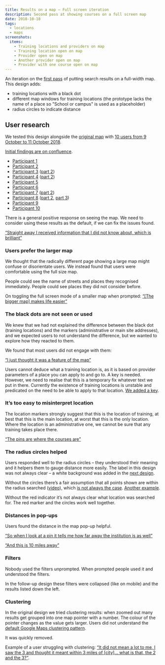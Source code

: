 ```yaml
---
title: Results on a map – Full screen iteration
description: Second pass at showing courses on a full screen map
date: 2018-10-18
tags:
  - locations
  - maps
screenshots:
  items:
    - Training locations and providers on map
    - Training location open on map
    - Provider open on map
    - Another provider open on map
    - Provider with one course open on map
---
```


An iteration on the [first pass](/find-teacher-training/experimental-map/) of putting search results on a full-width map. This design adds:

- training locations with a black dot
- different map windows for training locations (the prototype lacks the name of a place so "School or campus" is used as a placeholder)
- radius circles to indicate distance

## User research

We tested this design alongside the [original map](/find-teacher-training/map-original) with [10 users from 9 October to 11 October 2018](https://lookback.io/dfe-digital/r4-live-routes-in).

[Initial findings are on confluence](https://dfedigital.atlassian.net/wiki/spaces/BaT/pages/615219275/First+round+on+location).

- [Participant 1](https://lookback.io/watch/AprAGdLxxz9FdxGLJ)
- [Participant 2](https://lookback.io/watch/u9cZaEQQRZGDofaKP)
- [Participant 3](https://lookback.io/watch/ASAKdsr783jwsPMxh) ([part 2](https://lookback.io/watch/E9934fSeb3Zu5ubP4))
- [Participant 4](https://lookback.io/watch/SQSacPWpZoagWWb7y) ([part 2](https://lookback.io/watch/Z7hgQ6xFz5fxBjw48))
- [Participant 5](https://lookback.io/watch/GiTRz4TGGFdkWrQAy)
- [Participant 6](https://lookback.io/watch/6fpoe9h3RPnvRxAti)
- [Participant 7](https://lookback.io/watch/FCQB8Q5DTjkDAD44w) ([part 2](https://lookback.io/watch/MhCQ6R6gRASHmxxuX))
- [Participant 8](https://lookback.io/watch/ZJAPjZSHPkKiDiNXk) ([part 2](https://lookback.io/watch/mgtvefiPnJvgREmih), [part 3](https://lookback.io/watch/eXcRdhFDjFx8H8rXP))
- [Participant 9](https://lookback.io/watch/aMhWcCjxknPF69zsy)
- [Participant 10](https://lookback.io/watch/JXJFEQMvzDBk8HH32)

There is a general positive response on seeing the map. We need to consider using these results as the default, if we can fix the issues found.

[“Straight away I received information that I did not know about, which is brilliant”](https://lookback.io/watch/GiTRz4TGGFdkWrQAy?t=32m5.36s)

### Users prefer the larger map

We thought that the radically different page showing a large map might confuse or disorientate users. We instead found that users were comfortable using the full size map.

People could see the name of streets and places they recognised immediately. People could see places they did not consider before.

On toggling the full screen mode of a smaller map when prompted: [“\[The bigger map\] makes life easier”](https://lookback.io/watch/GiTRz4TGGFdkWrQAy?t=33m26.05s)

### The black dots are not seen or used

We knew that we had not explained the difference between the black dot (training locations) and the markers (administrative or main site addresses), and we expected users to not understand the difference, but we wanted to explore how they reacted to them.

We found that most users did not engage with them:

[“I just thought it was a feature of the map”](https://lookback.io/watch/6fpoe9h3RPnvRxAti?t=28m39.88s)

Users cannot deduce what a training location is, as it is based on provider parameters of a place you can apply to and go to. A key is needed. However, we need to realise that this is a temporary fix whatever text we put in there. Currently the existence of training locations is unstable and predicated on the need to be able to apply to that location. [We added a key](/find-teacher-training/map-2).

### It’s too easy to misinterpret location

The location markers strongly suggest that this is the location of training, at best that this is the main location, at worst that this is the only location. Where the location is an administrative one, we cannot be sure that any training takes place there.

[“The pins are where the courses are”](https://lookback.io/watch/6fpoe9h3RPnvRxAti?t=30m7.54s)

### The radius circles helped

Users responded well to the radius circles – they understood their meaning and it helpers them to gauge distance more easily. The label in this design was not always clear – a white background was added in the [next design](/find-teacher-training/map-2).

Without the circles there’s a fair assumption that all points shown are within the radius searched ([video](https://lookback.io/watch/GiTRz4TGGFdkWrQAy?t=27m43.27s)), which [is not always the case](https://lookback.io/watch/GiTRz4TGGFdkWrQAy?t=30m27.11s). [Another example](https://lookback.io/watch/u9cZaEQQRZGDofaKP?t=53m34s).

Without the red indicator it’s not always clear what location was searched for. The red marker and the circles work well together.

### Distances in pop-ups

Users found the distance in the map pop-up helpful.

[“So when I look at a pin it tells me how far away the institution is as well”](https://lookback.io/watch/GiTRz4TGGFdkWrQAy?t=40m39.85s)

[“And this is 10 miles away”](https://lookback.io/watch/2y5X6M8ZqsKpthh3Q?t=1m12.15s)

### Filters

Nobody used the filters unprompted. When prompted people used it and understood the filters.

In the follow-up design these filters were collapsed (like on mobile) and the results listed down the left.

### Clustering

In the original design we tried clustering results: when zoomed out many results get grouped into one map pointer with a number. The colour of the pointer changes as the value gets larger. Users did not understand the [default Google Maps clustering pattern](https://developers.google.com/maps/documentation/javascript/marker-clustering).

It was quickly removed.

Example of a user struggling with clustering: [“It did not mean a lot to me, I saw the 3 and thought it meant within 3 miles of \[city\]… what is that, the 2 and the 3?”](https://lookback.io/watch/u9cZaEQQRZGDofaKP?t=57m9.02s).

